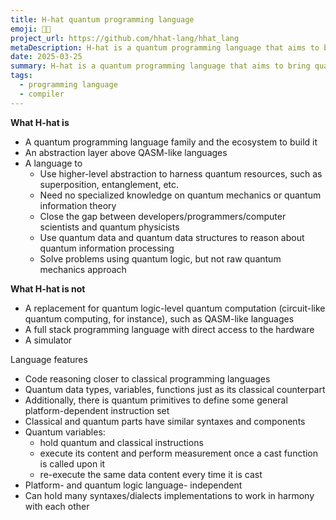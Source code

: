 ```yaml
---
title: H-hat quantum programming language
emoji: 🎩👒
project_url: https://github.com/hhat-lang/hhat_lang
metaDescription: H-hat is a quantum programming language that aims to bring quantum resources to software developers with no prior knowledge on quantum computing.
date: 2025-03-25
summary: H-hat is a quantum programming language that aims to bring quantum resources to software developers with no prior knowledge on quantum computing.
tags:
  - programming language
  - compiler
---
```


**What H-hat is**

- A quantum programming language family and the ecosystem to build it
- An abstraction layer above QASM-like languages
- A language to
    - Use higher-level abstraction to harness quantum resources, such as superposition, entanglement, etc.
    - Need no specialized knowledge on quantum mechanics or quantum information theory
    - Close the gap between developers/programmers/computer scientists and quantum physicists
    - Use quantum data and quantum data structures to reason about quantum information processing
    - Solve problems using quantum logic, but not raw quantum mechanics approach

**What H-hat is not**

- A replacement for quantum logic-level quantum computation (circuit-like quantum computing, for instance), such as QASM-like languages
- A full stack programming language with direct access to the hardware
- A simulator

Language features

- Code reasoning closer to classical programming languages
- Quantum data types, variables, functions just as its classical counterpart
- Additionally, there is quantum primitives to define some general platform-dependent instruction set
- Classical and quantum parts have similar syntaxes and components
- Quantum variables:
    - hold quantum and classical instructions
    - execute its content and perform measurement once a cast function is called upon it
    - re-execute the same data content every time it is cast
- Platform- and quantum logic language- independent
- Can hold many syntaxes/dialects implementations to work in harmony with each other
